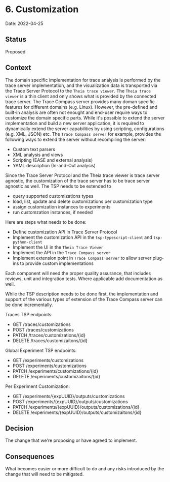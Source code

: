 # 6. Customization

Date: 2022-04-25

## Status

Proposed

## Context

The domain specific implementation for trace analysis is performed by the trace server implementation, and the visualization data is transported via the Trace Server Protocol to the `Theia trace viewer`. The `Theia trace viewer` is a thin client and only shows what is provided by the connected trace server. The Trace Compass server provides many doman specific features for different domains (e.g. Linux). However, the pre-defined and built-in analysis are often not enought and end-user require ways to customize the domain specific parts. While it's possible to extend the server implementation and build a new server application, it is required to dynamically extend the server capabilities by using scripting, configurations (e.g. XML, JSON) etc. The `Trace Compass server` for example, provides the following ways to extend the server without recompiling the server:

- Custom text parsers
- XML analysis and views
- Scripting (EASE and external analysis)
- YAML description (In-and-Out analysis)

Since the Trace Server Protocol and the Theia trace viewer is trace server agnostic, the customization of the trace server has to be trace server agnostic as well. The TSP needs to be extended to

- query supported customizations types
- load, list, update and delete customizations per customization type
- assign customization instances to experiments
- run customzation instances, if needed

Here are steps what needs to be done:

- Define customization API in Trace Server Protocol
- Implement the customization API in the `tsp-typescript-client` and `tsp-python-client`
- Implement the UI in the `Theia Trace Viewer`
- Implement the API in the `Trace Compass server`
- Implement extension point in `Trace Compass server` to allow server plug-ins to provide custom implementations

Each component will need the proper quality assurance, that includes reviews, unit and integration tests. Where applicable add documentation as well.

While the TSP description needs to be done first, the implementation and support of the various types of extension of the Trace Compass server can be done incrementally.

Traces TSP endpoints:

- GET /traces/customizations
- POST /traces/customizations
- PATCH /traces/customizations/{id}
- DELETE /traces/customizaitons/{id}

Global Experiment TSP endpoints:

- GET /experiments/customizations
- POST /experiments/customizations
- PATCH /experiments/customizations/{id}
- DELETE /experiments/customizaitons/{id}

Per Experiment Customization:

- GET /experiments/{expUUID}/outputs/customizations
- POST /experiments/{expUUID}/outputs/customizations
- PATCH /experiments/{expUUID}/outputs/customizations/{id}
- DELETE /experiments/{expUUID}/outputs/customizaitons/{id}

## Decision

The change that we're proposing or have agreed to implement.

## Consequences

What becomes easier or more difficult to do and any risks introduced by the change that will need to be mitigated.
